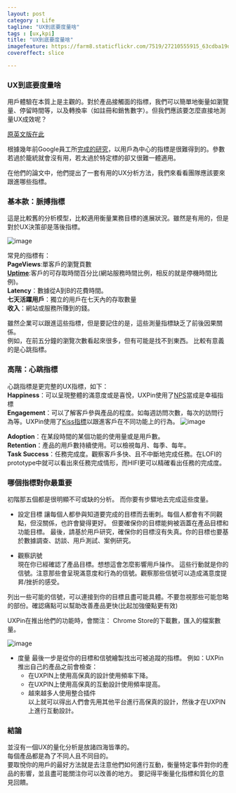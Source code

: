 ```yaml
---
layout: post
category : Life
tagline: "UX到底要度量啥"
tags : [ux,kpi]
title: "UX到底要度量啥"
imagefeature: https://farm8.staticflickr.com/7519/27210555915_63cdba19df_o.jpg
covereffect: slice

---
```

### UX到底要度量啥
用戶體驗在本質上是主觀的。對於產品接觸面的指標，我們可以簡單地衡量如瀏覽量、停留時間等，以及轉換率（如註冊和銷售數字）。但我們應該要怎麼直接地測量UX成效呢？  

[原英文版在此](https://studio.uxpin.com/user-experience/ux-metrics-tracking/)


根據幾年前Google員工所[完成的研究](http://static.googleusercontent.com/media/research.google.com/en//pubs/archive/36299.pdf)，以用戶為中心的指標是很難得到的。參數若過於籠統就會沒有用，若太過於特定標的卻又很難一體適用。  

在他們的論文中，他們提出了一套有用的UX分析方法，我們來看看團隊應該要來跟進哪些指標。

### 基本款：脈搏指標
這是比較舊的分析模型，比較適用衡量業務目標的進展狀況。雖然是有用的，但是對於UX決策卻是落後指標。


![image](https://farm8.staticflickr.com/7161/26598507904_14ff18de34_o.png)

常見的指標有：  
**PageViews**:單客戶的瀏覽頁數  
[**Uptime**](http://www.hostingmanual.net/uptime-calculator/):客戶的可存取時間百分比(網站服務時間比例，相反的就是停機時間比例)。  
**Latency**：數據從A到B的花費時間。  
**七天活躍用戶**：獨立的用戶在七天內的存取數量  
**收入**：網站或服務所賺到的錢。

雖然企業可以跟進這些指標，但是要記住的是，這些測量指標缺乏了前後因果關係。  
例如，在前五分鐘的瀏覽次數看起來很多，但有可能是找不到東西。
比較有意義的是心跳指標。


### 高階：心跳指標
心跳指標是更完整的UX指標，如下：  
**Happiness**：可以呈現整體的滿意度或是喜悅，UXPin使用了[NPS](http://help.surveymonkey.com/articles/zh_TW/kb/Using-a-SurveyMonkey-Survey-to-Measure-Net-Promoter-Score)當成是幸福指標  
**Engagement**：可以了解客戶參與產品的程度。如每週訪問次數，每次的訪問行為等。UXPin使用了[Kiss指標](https://www.kissmetrics.com/products/)以跟進客戶在不同功能上的行為。
![image](https://farm8.staticflickr.com/7042/27109263802_2389306676_o.png)

**Adoption**：在某段時間的某個功能的使用量或是用戶數。  
**Retention**：產品的用戶數持續使用。可以檢視每月、每季、每年。  
**Task Success**：任務完成度。觀察客戶多快、且不中斷地完成任務。在LOFI的prototype中就可以看出來任務完成情形，而HIFI更可以精確看出任務的完成度。

### 哪個指標對你最重要
初階那五個都是很明顯不可或缺的分析。
而你要有步驟地去完成這些度量。

- 設定目標
讓每個人都參與知道要完成的目標而去衝刺。每個人都會有不同觀點，但沒關係，也許會變得更好。
但要確保你的目標能夠被涵蓋在產品目標和功能目標。
最後，請基於用戶研究，確保你的目標沒有失真。你的目標也要基於數據調查、訪談、用戶測試、案例研究。

- 觀察訊號  
現在你已經確認了產品目標。想想這會怎麼影響用戶操作。
這些行動就是你的信號。注意那些會呈現滿意度和行為的信號。觀察那些信號可以造成滿意度提昇/挫折的感受。

列出一些可能的信號，可以連接到你的目標且盡可能具體。不要忽視那些可能忽略的部份。確認痛點可以幫助改善產品更快(比起加強優點更有效)

UXPin在推出他們的功能時，會關注：
Chrome Store的下載數，匯入的檔案數量。

![image](https://farm8.staticflickr.com/7158/26601284614_aefbd3143a_o.png)

- 度量
最後一步是從你的目標和信號繪製找出可被追蹤的指標。
例如：UXPin推出自己的產品之前會檢查：
	- 在UXPIN上使用高保真的設計使用頻率下降。
	- 在UXPIN上使用高保真的互動設計使用頻率提高。
	- 越來越多人使用整合插件    
以上就可以得出人們會先用其他平台進行高保真的設計，然後才在UXPIN上進行互動設計。


### 結論
並沒有一個UX的量化分析是放諸四海皆準的。  
每個產品都是為了不同人且不同目的。  
要取悅你的用戶的最好方法就是去注意他們如何進行互動，衡量特定事件對你的產品的影響，並且盡可能關注你可以改善的地方。
要記得平衡量化指標和質化的意見回饋。


